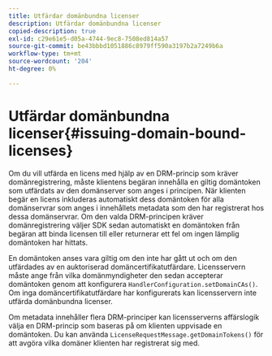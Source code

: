 ```yaml
---
title: Utfärdar domänbundna licenser
description: Utfärdar domänbundna licenser
copied-description: true
exl-id: c29e61e5-d05a-4744-9ec8-7508ed814a57
source-git-commit: be43bbbd1051886c8979ff590a3197b2a7249b6a
workflow-type: tm+mt
source-wordcount: '204'
ht-degree: 0%

---
```


# Utfärdar domänbundna licenser{#issuing-domain-bound-licenses}

Om du vill utfärda en licens med hjälp av en DRM-princip som kräver domänregistrering, måste klientens begäran innehålla en giltig domäntoken som utfärdats av den domänserver som anges i principen. När klienten begär en licens inkluderas automatiskt dess domäntoken för alla domänservrar som anges i innehållets metadata som den har registrerat hos dessa domänservrar. Om den valda DRM-principen kräver domänregistrering väljer SDK sedan automatiskt en domäntoken från begäran att binda licensen till eller returnerar ett fel om ingen lämplig domäntoken har hittats.

En domäntoken anses vara giltig om den inte har gått ut och om den utfärdades av en auktoriserad domäncertifikatutfärdare. Licensservern måste ange från vilka domänmyndigheter den sedan accepterar domäntoken genom att konfigurera `HandlerConfiguration.setDomainCAs()`. Om inga domäncertifikatutfärdare har konfigurerats kan licensservern inte utfärda domänbundna licenser.

Om metadata innehåller flera DRM-principer kan licensserverns affärslogik välja en DRM-princip som baseras på om klienten uppvisade en domäntoken. Du kan använda `LicenseRequestMessage.getDomainTokens()` för att avgöra vilka domäner klienten har registrerat sig med.
